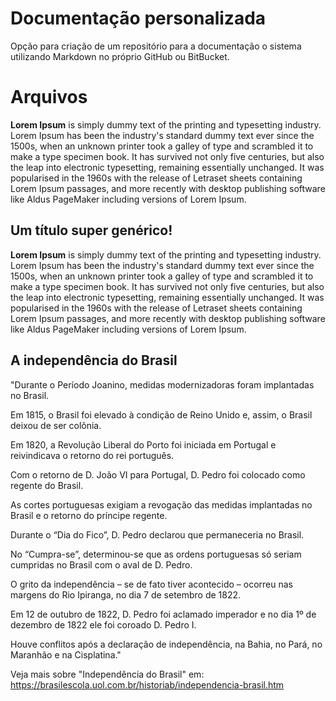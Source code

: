 # Documentação personalizada

Opção para criação de um repositório para a documentação o sistema utilizando Markdown no próprio GitHub ou BitBucket.


# Arquivos

**Lorem Ipsum** is simply dummy text of the printing and typesetting industry. Lorem Ipsum has been the industry's standard dummy text ever since the 1500s, when an unknown printer took a galley of type and scrambled it to make a type specimen book. It has survived not only five centuries, but also the leap into electronic typesetting, remaining essentially unchanged. It was popularised in the 1960s with the release of Letraset sheets containing Lorem Ipsum passages, and more recently with desktop publishing software like Aldus PageMaker including versions of Lorem Ipsum.

## Um título super genérico!

**Lorem Ipsum** is simply dummy text of the printing and typesetting industry. Lorem Ipsum has been the industry's standard dummy text ever since the 1500s, when an unknown printer took a galley of type and scrambled it to make a type specimen book. It has survived not only five centuries, but also the leap into electronic typesetting, remaining essentially unchanged. It was popularised in the 1960s with the release of Letraset sheets containing Lorem Ipsum passages, and more recently with desktop publishing software like Aldus PageMaker including versions of Lorem Ipsum.

## A independência do Brasil

"Durante o Período Joanino, medidas modernizadoras foram implantadas no Brasil.

Em 1815, o Brasil foi elevado à condição de Reino Unido e, assim, o Brasil deixou de ser colônia.

Em 1820, a Revolução Liberal do Porto foi iniciada em Portugal e reivindicava o retorno do rei português.

Com o retorno de D. João VI para Portugal, D. Pedro foi colocado como regente do Brasil.

As cortes portuguesas exigiam a revogação das medidas implantadas no Brasil e o retorno do príncipe regente.

Durante o “Dia do Fico”, D. Pedro declarou que permaneceria no Brasil.

No “Cumpra-se”, determinou-se que as ordens portuguesas só seriam cumpridas no Brasil com o aval de D. Pedro.

O grito da independência – se de fato tiver acontecido – ocorreu nas margens do Rio Ipiranga, no dia 7 de setembro de 1822.

Em 12 de outubro de 1822, D. Pedro foi aclamado imperador e no dia 1º de dezembro de 1822 ele foi coroado D. Pedro I.

Houve conflitos após a declaração de independência, na Bahia, no Pará, no Maranhão e na Cisplatina."

Veja mais sobre "Independência do Brasil" em: https://brasilescola.uol.com.br/historiab/independencia-brasil.htm



